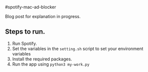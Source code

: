 #spotify-mac-ad-blocker

Blog post for explanation in progress.

## Steps to run.
1. Run Spotify.
2. Set the variables in the `setting.sh` script to set your environment variables
3. Install the required packages.
4. Run the app using `python3 my-work.py`
